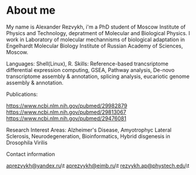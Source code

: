 # About me
My name is Alexander Rezvykh, i'm a PhD student of Moscow Institute of Physics and Technology, depratment of Molecular and Biological 
Physics. I work in Laboratory of molecular mechannisms of biological adaptation in Engelhardt Molecular Biology Institute of Russian 
Academy of Sciences, Moscow. 

Languages: Shell(Linux), R.
Skills: Reference-based trancsriptome differential expression computing, GSEA, Pathway analysis, De-novo transcriptome assembly & annotation, splicing analysis, eucariotic genome assembly & annotation.

Publications:

https://www.ncbi.nlm.nih.gov/pubmed/29982879
https://www.ncbi.nlm.nih.gov/pubmed/29813067
https://www.ncbi.nlm.nih.gov/pubmed/29476081


Research Interest Areas: Alzheimer's Disease, Amyotrophyc Lateral Sclerosis, Neurodegeneration, Bioinformatics, Hybrid disgenesis in
Drosophila Virilis

Contact information

aprezvykh@yandex.ru\t
aprezvykh@eimb.ru\t
rezvykh.ap@phystech.edu\t

